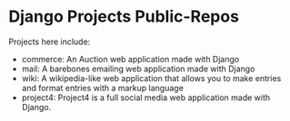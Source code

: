 # Django Projects Public-Repos
Projects here include:

- commerce: An Auction web application made with Django 
- mail: A barebones emailing web application made with Django
- wiki: A wikipedia-like web application that allows you to make entries and format entries with a markup language
- project4: Project4 is a full social media web application made with Django.
